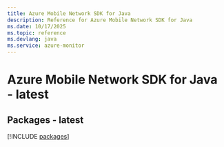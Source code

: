 ```yaml
---
title: Azure Mobile Network SDK for Java
description: Reference for Azure Mobile Network SDK for Java
ms.date: 10/17/2025
ms.topic: reference
ms.devlang: java
ms.service: azure-monitor
---
```

# Azure Mobile Network SDK for Java - latest
## Packages - latest
[!INCLUDE [packages](mobile-network-index.md)]